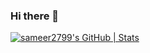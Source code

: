 ### Hi there 👋
[![sameer2799's GitHub | Stats](https://stats.quine.sh/sameer2799/github?theme=dark)](https://quine.sh?utm_source=widgets&utm_campaign=sameer2799)
<!--
**sameer2799/sameer2799** is a ✨ _special_ ✨ repository because its `README.md` (this file) appears on your GitHub profile.

Here are some ideas to get you started:

- 🔭 I’m currently working on ...
- 🌱 I’m currently learning ...
- 👯 I’m looking to collaborate on ...
- 🤔 I’m looking for help with ...
- 💬 Ask me about ...
- 📫 How to reach me: ...
- 😄 Pronouns: ...
- ⚡ Fun fact: ...
-->
